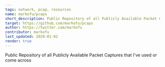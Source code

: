 ```yaml
---
tags: network, pcap, resources
name: markofu/pcaps
short_description: Public Repository of all Publicly Available Packet Captures that I've used or come across
target: https://github.com/markofu/pcaps
author: https://twitter.com/markofu
contributor: markofu
last_updated: 2020-01-02
render: true
---
```


Public Repository of all Publicly Available Packet Captures that I've used or come across